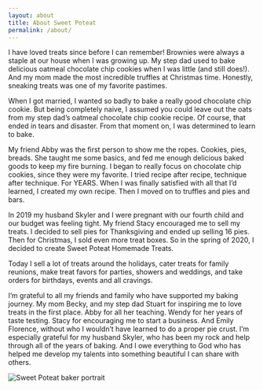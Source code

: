 ```yaml
---
layout: about
title: About Sweet Poteat
permalink: /about/
---
```


<div class="about-wrapper">
  <div class="about-content">
    <p class="about-text">I have loved treats since before I can remember! Brownies were always a staple at our house when I was growing up. My step dad used to bake delicious oatmeal chocolate chip cookies when I was little (and still does!). And my mom made the most incredible truffles at Christmas time. Honestly, sneaking treats was one of my favorite pastimes. </p>
    <p class="about-text">When I got married, I wanted so badly to bake a really good chocolate chip cookie. But being completely naive, I assumed you could leave out the oats from my step dad’s oatmeal chocolate chip cookie recipe. Of course, that ended in tears and disaster. From that moment on, I was determined to learn to bake. </p>
    <p class="about-text">My friend Abby was the first person to show me the ropes. Cookies, pies, breads. She taught me some basics, and fed me enough delicious baked goods to keep my fire burning. I began to really focus on chocolate chip cookies, since they were my favorite. I tried recipe after recipe, technique after technique. For YEARS. When I was finally satisfied with all that I’d learned, I created my own recipe. Then I moved on to truffles and pies and bars. </p>
    <p class="about-text">In 2019 my husband Skyler and I were pregnant with our fourth child and our budget was feeling tight. My friend Stacy encouraged me to sell my treats. I decided to sell pies for Thanksgiving and ended up selling 16 pies. Then for Christmas, I sold even more treat boxes. So in the spring of 2020, I decided to create Sweet Poteat Homemade Treats.  </p>
    <p class="about-text"> Today I sell a lot of treats around the holidays, cater treats for family reunions, make treat favors for parties, showers and weddings, and take orders for birthdays, events and all cravings.  </p>
    <p class="about-text">I’m grateful to all my friends and family who have supported my baking journey. My mom Becky, and my step dad Stuart for inspiring me to love treats in the first place. Abby for all her teaching. Wendy for her years of taste testing. Stacy for encouraging me to start a business. And Emily Florence, without who I wouldn’t have learned to do a proper pie crust. I’m especially grateful for my husband Skyler, who has been my rock and help through all of the years of baking. And I owe everything to God who has helped me develop my talents into something beautiful I can share with others.  </p>


  </div>

  <aside class="about-image">
    <img src="{{ '/assets/images/Teisha.JPEG' | relative_url }}" alt="Sweet Poteat baker portrait">
  </aside>
</div>

